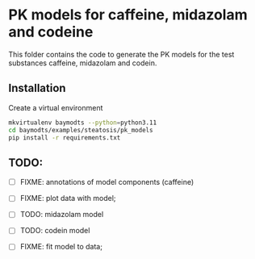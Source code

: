 # PK models for caffeine, midazolam and codeine
This folder contains the code to generate the PK models for the test substances caffeine, midazolam and codein.

## Installation
Create a virtual environment

```bash
mkvirtualenv baymodts --python=python3.11
cd baymodts/examples/steatosis/pk_models
pip install -r requirements.txt
```

## TODO:
- [ ] FIXME: annotations of model components (caffeine)
- [ ] FIXME: plot data with model;
- [ ] TODO: midazolam model
- [ ] TODO: codein model

- [ ] FIXME: fit model to data;